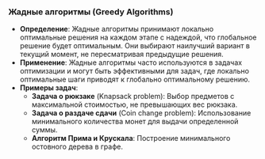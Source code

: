 ### Жадные алгоритмы (Greedy Algorithms)

- **Определение**: Жадные алгоритмы принимают локально оптимальные решения на каждом этапе с надеждой, что глобальное решение будет оптимальным. Они выбирают наилучший вариант в текущий момент, не пересматривая предыдущие решения.
- **Применение**: Жадные алгоритмы часто используются в задачах оптимизации и могут быть эффективными для задач, где локально оптимальные шаги приводят к глобально оптимальному решению.
- **Примеры задач**:
    - **Задача о рюкзаке** (Knapsack problem): Выбор предметов с максимальной стоимостью, не превышающих вес рюкзака.
    - **Задача о раздаче сдачи** (Coin change problem): Использование минимального количества монет для выдачи определенной суммы.
    - **Алгоритм Прима и Крускала**: Построение минимального остовного дерева в графе.